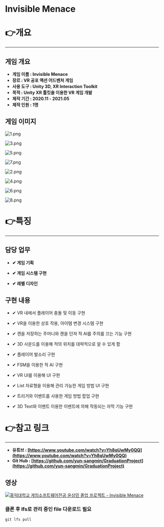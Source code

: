 # Invisible Menace

# 👉개요

---

## 게임 개요

- **게임 이름 : Invisible Menace**
- **장르 : VR 공포 액션 어드벤처 게임**
- **사용 도구 : Unity 3D, XR Interaction Toolkit**
- **목적 : Unity XR 툴킷을 이용한 VR 게임 개발**
- **제작 기간 : 2020.11 - 2021.05**
- **제작 인원 : 1명**

## 게임 이미지

![1.png](Invisible%20Menace%2018166e0b5f964ddb9d3ab7cc6f8cfb65/1.png)

![3.png](Invisible%20Menace%2018166e0b5f964ddb9d3ab7cc6f8cfb65/3.png)

![5.png](Invisible%20Menace%2018166e0b5f964ddb9d3ab7cc6f8cfb65/5.png)

![7.png](Invisible%20Menace%2018166e0b5f964ddb9d3ab7cc6f8cfb65/7.png)

![2.png](Invisible%20Menace%2018166e0b5f964ddb9d3ab7cc6f8cfb65/2.png)

![4.png](Invisible%20Menace%2018166e0b5f964ddb9d3ab7cc6f8cfb65/4.png)

![6.png](Invisible%20Menace%2018166e0b5f964ddb9d3ab7cc6f8cfb65/6.png)

![8.png](Invisible%20Menace%2018166e0b5f964ddb9d3ab7cc6f8cfb65/8.png)

# 👉특징

---

## 담당 업무

 - **✔ 게임 기획**

 - **✔ 게임 시스템 구현**

 - **✔ 레벨 디자인**

## 구현 내용

 - ✔ VR 내에서 플레이어 충돌 및 이동 구현

 - ✔ VR을 이용한 상호 작용, 아이템 변경 시스템 구현

 - ✔ 캔을 저장하는 주머니와 캔을 던져 적 AI를 주의를 끄는 기능 구현

 - ✔ 3D 사운드를 이용해 적의 위치를 대략적으로 알 수 있게 함

 - ✔ 플레이어 발소리 구현

 - ✔ FSM을 이용한 적 AI 구현

 - ✔ VR UI를 이용해 UI 구현

 - ✔ List 자료형을 이용해 관리 가능한 게임 방법 UI 구현

 - ✔ 트리거와 이벤트를 사용한 게임 방법 팝업 구현

 - ✔ 3D Text와 이벤트 이용한 이벤트에 의해 작동되는 자막 기능 구현

# 👉참고 링크

---

- **유튜브 : [https://www.youtube.com/watch?v=Yh8qUwMy0QQ](https://www.youtube.com/watch?v=Yh8qUwMy0QQ)**
- **Git Hub : [https://github.com/yun-sangmin/GraduationProject](https://github.com/yun-sangmin/GraduationProject)**

## 영상

[![홍익대학교 게임소프트웨어전공 윤상민 졸업 프로젝트 - Invisible Menace](https://img.youtube.com/vi/Yh8qUwMy0QQ/0.jpg)](https://www.youtube.com/watch?v=Yh8qUwMy0QQ "홍익대학교 게임소프트웨어전공 윤상민 졸업 프로젝트 - Invisible Menace")

### 클론 후 lfs로 관리 중인 file 다운로드 필요
`git lfs pull`
